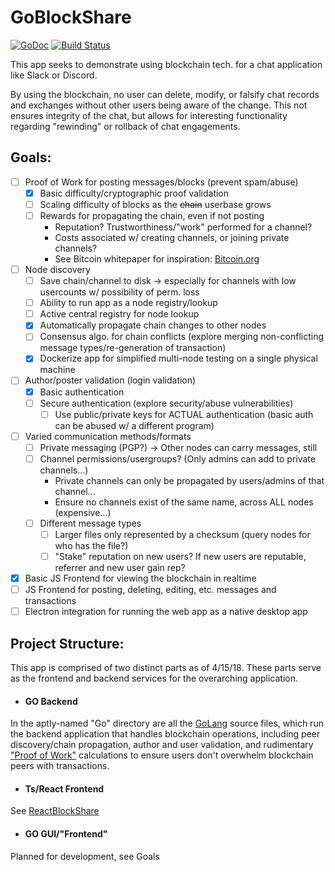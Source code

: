 # GoBlockShare
[![GoDoc](https://godoc.org/github.com/denverquane/GoBlockShare?status.png)](https://godoc.org/github.com/denverquane/GoBlockShare)
[![Build Status](https://travis-ci.org/denverquane/GoBlockShare.svg?branch=master)](https://travis-ci.org/denverquane/GoBlockShare)

This app seeks to demonstrate using blockchain tech. for a chat application like Slack or Discord.

By using the blockchain, no user can delete, modify, or falsify chat records and exchanges without other users
being aware of the change. This not ensures integrity of the chat, but allows for interesting functionality 
regarding "rewinding" or rollback of chat engagements.

## Goals:
- [ ] Proof of Work for posting messages/blocks (prevent spam/abuse)
  - [X] Basic difficulty/cryptographic proof validation
  - [ ] Scaling difficulty of blocks as the ~~chain~~ userbase grows
  - [ ] Rewards for propagating the chain, even if not posting
    - Reputation? Trustworthiness/"work" performed for a channel?
    - Costs associated w/ creating channels, or joining private channels?
    - See Bitcoin whitepaper for inspiration: [Bitcoin.org](https://bitcoin.org/bitcoin.pdf)
- [ ] Node discovery
  - [ ] Save chain/channel to disk -> especially for channels with low usercounts w/ possibility of perm. loss
  - [ ] Ability to run app as a node registry/lookup
  - [ ] Active central registry for node lookup
  - [X] Automatically propagate chain changes to other nodes
  - [ ] Consensus algo. for chain conflicts (explore merging non-conflicting message types/re-generation of transaction)
  - [X] Dockerize app for simplified multi-node testing on a single physical machine
- [ ] Author/poster validation (login validation)
  - [X] Basic authentication
  - [ ] Secure authentication (explore security/abuse vulnerabilities)
    - [ ] Use public/private keys for ACTUAL authentication (basic auth can be abused w/ a different program)
- [ ] Varied communication methods/formats
  - [ ] Private messaging (PGP?) -> Other nodes can carry messages, still
  - [ ] Channel permissions/usergroups? (Only admins can add to private channels...)
    - Private channels can only be propagated by users/admins of that channel...
    - Ensure no channels exist of the same name, across ALL nodes (expensive...)
  - [ ] Different message types
    - [ ] Larger files only represented by a checksum (query nodes for who has the file?)
    - [ ] "Stake" reputation on new users? If new users are reputable, referrer and new user gain rep?
- [X] Basic JS Frontend for viewing the blockchain in realtime
- [ ] JS Frontend for posting, deleting, editing, etc. messages and transactions
- [ ] Electron integration for running the web app as a native desktop app

## Project Structure:
This app is comprised of two distinct parts as of 4/15/18.
These parts serve as the frontend and backend services for the overarching application.

- #### GO Backend
In the aptly-named "Go" directory are all the [GoLang](https://golang.org/) source files, which run the backend
application that handles blockchain operations, including peer discovery/chain propagation, author and user validation,
and rudimentary ["Proof of Work"](https://en.wikipedia.org/wiki/Proof-of-work_system) calculations to ensure users don't
overwhelm blockchain peers with transactions.

- #### Ts/React Frontend
See [ReactBlockShare](https://github.com/denverquane/ReactBlockShare)

- #### GO GUI/"Frontend"
Planned for development, see Goals
